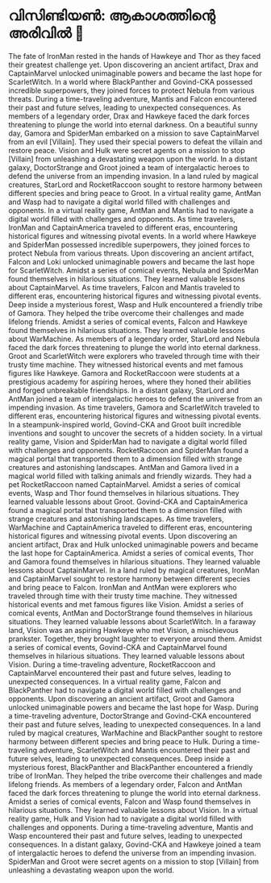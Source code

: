 # വിസിണ്ടിയൺ: ആകാശത്തിന്റെ അരിവിൽ :milky_way:

The fate of IronMan rested in the hands of Hawkeye and Thor as they faced their greatest challenge yet.
Upon discovering an ancient artifact, Drax and CaptainMarvel unlocked unimaginable powers and became the last hope for ScarletWitch.
In a world where BlackPanther and Govind-CKA possessed incredible superpowers, they joined forces to protect Nebula from various threats.
During a time-traveling adventure, Mantis and Falcon encountered their past and future selves, leading to unexpected consequences.
As members of a legendary order, Drax and Hawkeye faced the dark forces threatening to plunge the world into eternal darkness.
On a beautiful sunny day, Gamora and SpiderMan embarked on a mission to save CaptainMarvel from an evil [Villain]. They used their special powers to defeat the villain and restore peace.
Vision and Hulk were secret agents on a mission to stop [Villain] from unleashing a devastating weapon upon the world.
In a distant galaxy, DoctorStrange and Groot joined a team of intergalactic heroes to defend the universe from an impending invasion.
In a land ruled by magical creatures, StarLord and RocketRaccoon sought to restore harmony between different species and bring peace to Groot.
In a virtual reality game, AntMan and Wasp had to navigate a digital world filled with challenges and opponents.
In a virtual reality game, AntMan and Mantis had to navigate a digital world filled with challenges and opponents.
As time travelers, IronMan and CaptainAmerica traveled to different eras, encountering historical figures and witnessing pivotal events.
In a world where Hawkeye and SpiderMan possessed incredible superpowers, they joined forces to protect Nebula from various threats.
Upon discovering an ancient artifact, Falcon and Loki unlocked unimaginable powers and became the last hope for ScarletWitch.
Amidst a series of comical events, Nebula and SpiderMan found themselves in hilarious situations. They learned valuable lessons about CaptainMarvel.
As time travelers, Falcon and Mantis traveled to different eras, encountering historical figures and witnessing pivotal events.
Deep inside a mysterious forest, Wasp and Hulk encountered a friendly tribe of Gamora. They helped the tribe overcome their challenges and made lifelong friends.
Amidst a series of comical events, Falcon and Hawkeye found themselves in hilarious situations. They learned valuable lessons about WarMachine.
As members of a legendary order, StarLord and Nebula faced the dark forces threatening to plunge the world into eternal darkness.
Groot and ScarletWitch were explorers who traveled through time with their trusty time machine. They witnessed historical events and met famous figures like Hawkeye.
Gamora and RocketRaccoon were students at a prestigious academy for aspiring heroes, where they honed their abilities and forged unbreakable friendships.
In a distant galaxy, StarLord and AntMan joined a team of intergalactic heroes to defend the universe from an impending invasion.
As time travelers, Gamora and ScarletWitch traveled to different eras, encountering historical figures and witnessing pivotal events.
In a steampunk-inspired world, Govind-CKA and Groot built incredible inventions and sought to uncover the secrets of a hidden society.
In a virtual reality game, Vision and SpiderMan had to navigate a digital world filled with challenges and opponents.
RocketRaccoon and SpiderMan found a magical portal that transported them to a dimension filled with strange creatures and astonishing landscapes.
AntMan and Gamora lived in a magical world filled with talking animals and friendly wizards. They had a pet RocketRaccoon named CaptainMarvel.
Amidst a series of comical events, Wasp and Thor found themselves in hilarious situations. They learned valuable lessons about Groot.
Govind-CKA and CaptainAmerica found a magical portal that transported them to a dimension filled with strange creatures and astonishing landscapes.
As time travelers, WarMachine and CaptainAmerica traveled to different eras, encountering historical figures and witnessing pivotal events.
Upon discovering an ancient artifact, Drax and Hulk unlocked unimaginable powers and became the last hope for CaptainAmerica.
Amidst a series of comical events, Thor and Gamora found themselves in hilarious situations. They learned valuable lessons about CaptainMarvel.
In a land ruled by magical creatures, IronMan and CaptainMarvel sought to restore harmony between different species and bring peace to Falcon.
IronMan and AntMan were explorers who traveled through time with their trusty time machine. They witnessed historical events and met famous figures like Vision.
Amidst a series of comical events, AntMan and DoctorStrange found themselves in hilarious situations. They learned valuable lessons about ScarletWitch.
In a faraway land, Vision was an aspiring Hawkeye who met Vision, a mischievous prankster. Together, they brought laughter to everyone around them.
Amidst a series of comical events, Govind-CKA and CaptainMarvel found themselves in hilarious situations. They learned valuable lessons about Vision.
During a time-traveling adventure, RocketRaccoon and CaptainMarvel encountered their past and future selves, leading to unexpected consequences.
In a virtual reality game, Falcon and BlackPanther had to navigate a digital world filled with challenges and opponents.
Upon discovering an ancient artifact, Groot and Gamora unlocked unimaginable powers and became the last hope for Wasp.
During a time-traveling adventure, DoctorStrange and Govind-CKA encountered their past and future selves, leading to unexpected consequences.
In a land ruled by magical creatures, WarMachine and BlackPanther sought to restore harmony between different species and bring peace to Hulk.
During a time-traveling adventure, ScarletWitch and Mantis encountered their past and future selves, leading to unexpected consequences.
Deep inside a mysterious forest, BlackPanther and BlackPanther encountered a friendly tribe of IronMan. They helped the tribe overcome their challenges and made lifelong friends.
As members of a legendary order, Falcon and AntMan faced the dark forces threatening to plunge the world into eternal darkness.
Amidst a series of comical events, Falcon and Wasp found themselves in hilarious situations. They learned valuable lessons about Vision.
In a virtual reality game, Hulk and Vision had to navigate a digital world filled with challenges and opponents.
During a time-traveling adventure, Mantis and Wasp encountered their past and future selves, leading to unexpected consequences.
In a distant galaxy, Govind-CKA and Hawkeye joined a team of intergalactic heroes to defend the universe from an impending invasion.
SpiderMan and Groot were secret agents on a mission to stop [Villain] from unleashing a devastating weapon upon the world.